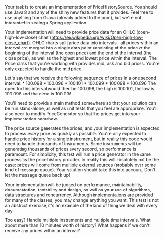 Your task is to create an implementation of PriceHistorySource. You should use Java 8 and any of the shiny new features
that it provides. Feel free to use anything from Guava (already added to the pom), but we're not interested in seeing
a Spring application.

Your implementation will need to provide price data for an OHLC (open-high-low-close) chart
(https://en.wikipedia.org/wiki/Open-high-low-close_chart). OHLC charts split price data into intervals - all prices
within an interval are merged into a single data point consisting of the price at the beginning of the interval (the
open price) and the end of the interval (the close price), as well as the highest and lowest price within the interval.
The Price class that you're working with provides mid, ask and bid prices. You're only expected to handle the mid price.

Let's say that we receive the following sequence of prices in a one second interval:
    * 100.098
    * 100.096
    * 100.101
    * 100.099
    * 100.098
    * 100.096
The open for this interval would then be 100.098, the high is 100.101, the low is 100.096 and the close is 100.096.

You'll need to provide a main method somewhere so that your solution can be run stand-alone, as well as unit tests that
you feel are appropriate. You'll also need to modify PriceGenerator so that the prices get into your implementation
somehow.

The price source generates the prices, and your implementation is expected to process <i>every</i> price as quickly
as possible. You're only expected to handle price history for a single instrument, but in reality this code would
need to handle thousands of instruments. Some instruments will be generating thousands of prices every second, so
performance is paramount. For simplicity, this test will run a price generator in the same process as the price
history provider. In reality this will absolutely not be the case: prices will come from multiple external sources
(probably over some kind of message queue). Your solution should take this into account. Don't let the message queue
back up!

Your implementation will be judged on performance, maintainability, documentation, testability and design, as well
as your use of algorithms, data structures and concurrency. Although implementations are provided for many of the
classes, you may change anything you want. This test is not an abstract exercise; it's an example of the kind of
thing we deal with every day.

Too easy? Handle multiple instruments and multiple time intervals. What about more than 10 minutes worth of history?
What happens if we don't receive any prices within an interval?
